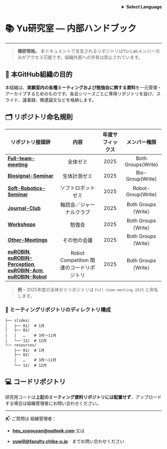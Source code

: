 <!-- 言語選択 -->

<div align="right">
  <details>
    <summary><strong>Select Language</strong></summary>
    <p>
      <a href="README_internal.md">English</a><br>
      <strong>日本語</strong><br>
      <a href="README_internal.zh.md">中文</a>
    </p>
  </details>
</div>

# 📚 Yu研究室 — 内部ハンドブック

---

> **機密情報。** 本ドキュメントで言及されるリポジトリはYu-Labメンバーのみがアクセス可能です。組織外部への共有は禁止されています。

## 📌 本GitHub組織の目的

本組織は、**実験室内の各種ミーティングおよび勉強会に関する資料**を一元管理・アーカイブするためのものです。各会シリーズごとに専用リポジトリを設け、スライド、議事録、関連論文などを格納します。

## 🗂️ リポジトリ命名規則

| リポジトリ接頭辞                                                                                                                                                                                                                                                                     | 内容                            | 年度サフィックス | メンバー権限             |
| ---------------------------------------------------------------------------------------------------------------------------------------------------------------------------------------------------------------------------------------------------------------------------- |:-----------------------------:|:--------:|:------------------:|
| **[Full-team-meeting](https://github.com/Yu-Laboratory/Full-team-meeting-2025)**                                                                                                                                                                                             | 全体ゼミ                          | 2025     | Both Groups(Write) |
| **[Biosignal-Seminar](https://github.com/Yu-Laboratory/Biosignal-Seminar-2025)**                                                                                                                                                                                             | 生体計測ゼミ                        | 2025     | Bio- Group(Write)  |
| **[Soft-Robotics-Seminar](https://github.com/Yu-Laboratory/Soft-Robotics-Seminar-2025)**                                                                                                                                                                                     | ソフトロボットゼミ                     | 2025     | Robot-Group(Write) |
| **[Journal-Club](https://github.com/Yu-Laboratory/Journal-Club-2025)**                                                                                                                                                                                                       | 輪読会／ジャーナルクラブ                  | 2025     | Both Groups（Write） |
| **[Workshops](https://github.com/Yu-Laboratory/Workshops-2025)**                                                                                                                                                                                                             | 勉強会                           | 2025     | Both Groups（Write） |
| **[Other-Meetings](https://github.com/Yu-Laboratory/Other-Meetings-2025)**                                                                                                                                                                                                   | その他の会議                        | 2025     | Both Groups（Write） |
| **[euROBIN](https://github.com/Yu-Laboratory/euROBIN)**, **[euROBIN-Perception](https://github.com/Yu-Laboratory/euROBIN-Perception)**, **[euROBIN-Arm](https://github.com/Yu-Laboratory/euROBIN-Arm)**, **[euROBIN-Robot](https://github.com/Yu-Laboratory/euROBIN-Robot)** | Robot Competition 関連のコードリポジトリ | 2025     | Both Groups（Write） |

> **例** – 2025年度の全体ゼミリポジトリは `Full-team-meeting-2025` と命名します。

### 📁 ミーティングリポジトリのディレクトリ構成

```
├── slides/
│   ├── 01/  # 1月
│   ├── 02/
│   │   …    # 3月～11月
│   └── 12/  # 12月
└── resources/
    ├── 01/  # 1月
    ├── 02/
    │   …    # 3月～11月
    └── 12/  # 12月
```

## 💻 コードリポジトリ

研究用コードは**上記のミーティング資料リポジトリには配置せず**、アップロードする場合は組織管理者にお問い合わせください。

---

📬 ご質問は 組織管理者：

- **[heu_xuyouyan@outlook.com](mailto:infrastructure@yu-lab.local)** 又は

- **[yuwill@faculty.chiba-u.jp](mailto:infrastructure@yu-lab.local)**　までお問い合わせください
